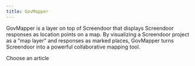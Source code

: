 ```yaml
---
title: GovMapper
---
```


GovMapper is a layer on top of Screendoor that displays Screendoor responses as location points on a map. By visualizing a Screendoor project as a "map layer" and responses as marked places, GovMapper turns Screendoor into a powerful collaborative mapping tool.

<p class='choose_article'>
  <i class='fa fa-hand-o-left'></i>
  <span>Choose an article</span>
</p>
